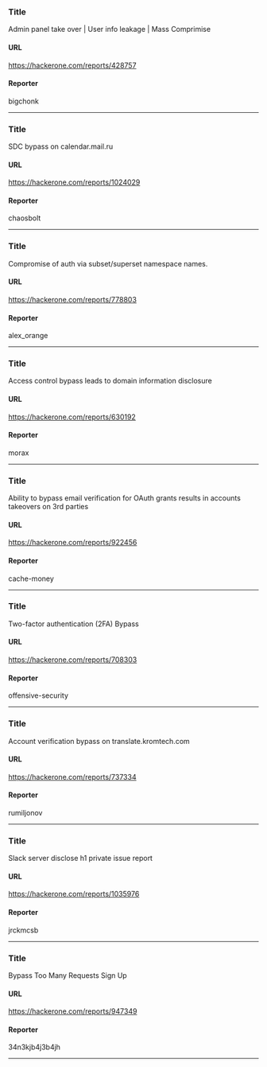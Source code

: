 ### Title
Admin panel take over | User info leakage | Mass Comprimise
#### URL 
https://hackerone.com/reports/428757
#### Reporter 
bigchonk

---


### Title
SDC bypass on calendar.mail.ru
#### URL 
https://hackerone.com/reports/1024029
#### Reporter 
chaosbolt

---


### Title
Compromise of auth via subset/superset namespace names.
#### URL 
https://hackerone.com/reports/778803
#### Reporter 
alex_orange

---


### Title
Access control bypass leads to domain information disclosure
#### URL 
https://hackerone.com/reports/630192
#### Reporter 
morax

---


### Title
Ability to bypass email verification for OAuth grants results in accounts takeovers on 3rd parties
#### URL 
https://hackerone.com/reports/922456
#### Reporter 
cache-money

---


### Title
Two-factor authentication (2FA) Bypass
#### URL 
https://hackerone.com/reports/708303
#### Reporter 
offensive-security

---


### Title
Account verification bypass on translate.kromtech.com
#### URL 
https://hackerone.com/reports/737334
#### Reporter 
rumiljonov

---


### Title
Slack server disclose h1 private issue report
#### URL 
https://hackerone.com/reports/1035976
#### Reporter 
jrckmcsb

---


### Title
Bypass Too Many Requests Sign Up 
#### URL 
https://hackerone.com/reports/947349
#### Reporter 
34n3kjb4j3b4jh

---


